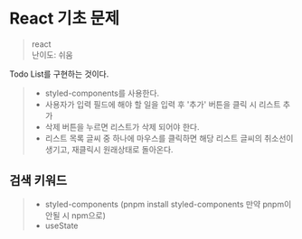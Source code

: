 # React 기초 문제

> react <br />
난이도: 쉬움

Todo List를 구현하는 것이다.

> * styled-components를 사용한다. <br />
> * 사용자가 입력 필드에 해야 할 일을 입력 후 '추가' 버튼을 클릭 시 리스트 추가
> * 삭제 버튼을 누르면 리스트가 삭제 되어야 한다.
> * 리스트 목록 글씨 중 하나에 마우스를 클릭하면 해당 리스트 글씨의 취소선이 생기고, 재클릭시 원래상태로 돌아온다.

## 검색 키워드

> * styled-components (pnpm install styled-components 만약 pnpm이 안될 시 npm으로)
> * useState